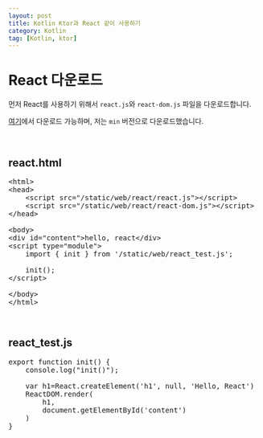 ```yaml
---
layout: post
title: Kotlin Ktor과 React 같이 사용하기
category: Kotlin
tag: [Kotlin, ktor]
---
```


# React 다운로드

먼저 React를 사용하기 위해서 `react.js`와 `react-dom.js` 파일을 다운로드합니다.

[여기](https://react-cn.github.io/react/downloads.html)에서 다운로드 가능하며, 저는 `min` 버전으로 다운로드했습니다.

<br>

## react.html

<pre class="prettyprint">
&lt;html>
&lt;head>
    &lt;script src="/static/web/react/react.js">&lt;/script>
    &lt;script src="/static/web/react/react-dom.js">&lt;/script>
&lt;/head>

&lt;body>
&lt;div id="content">hello, react&lt;/div>
&lt;script type="module">
    import { init } from '/static/web/react_test.js';

    init();
&lt;/script>

&lt;/body>
&lt;/html>
</pre>

<br>

## react_test.js

<pre class="prettyprint">
export function init() {
    console.log("init()");

    var h1=React.createElement('h1', null, 'Hello, React')
    ReactDOM.render(
        h1,
        document.getElementById('content')
    )
}
</pre>